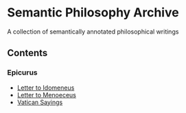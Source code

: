 # Semantic Philosophy Archive

A collection of semantically annotated philosophical writings


## Contents

### Epicurus

  * [Letter to Idomeneus](source/writings/epicurus/letter-to-idomeneus_1925_hicks.en.en.tex)
  * [Letter to Menoeceus](source/writings/epicurus/letter-to-menoeceus_1925_hicks.en.tex)
  * [Vatican Sayings](source/writings/epicurus/vatican-sayings_1926_bailey.en.tex)
